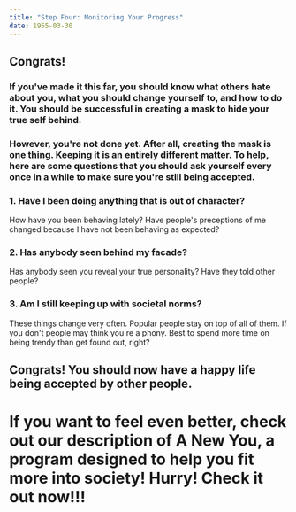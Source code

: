 ```yaml
---
title: "Step Four: Monitoring Your Progress"
date: 1955-03-30
---
```


## Congrats!
### If you've made it this far, you should know what others hate about you, what you should change yourself to, and how to do it. You should be successful in creating a mask to hide your true self behind.

### However, you're not done yet. After all, creating the mask is one thing. Keeping it is an entirely different matter. To help, here are some questions that you should ask yourself every once in a while to make sure you're still being accepted.

### 1. Have I been doing anything that is out of character?
How have you been behaving lately? Have people's preceptions of me changed because I have not been behaving as expected?

### 2. Has anybody seen behind my facade?
Has anybody seen you reveal your true personality? Have they told other people? 

### 3. Am I still keeping up with societal norms?
These things change very often. Popular people stay on top of all of them. If you don't people may think you're a phony. Best to spend more time on being trendy than get found out, right?

## Congrats! You should now have a happy life being accepted by other people.
# If you want to feel even better, check out our description of A New You, a program designed to help you fit more into society! **Hurry! Check it out now!!!**
